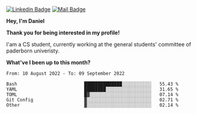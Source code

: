 [![Linkedin Badge](https://img.shields.io/badge/-LinkedIn-0e76a8?style=flat-square&logo=Linkedin&logoColor=white)](https://www.linkedin.com/in/daniel-negi-592ba3223/)
[![Mail Badge](https://img.shields.io/badge/Gmail-D14836?style=flat-square&logo=gmail&logoColor=white)](mailto:daniel.ravi.negi@googlemail.com)

**Hey, I'm Daniel**

**Thank you for being interested in my profile!**

I'am a CS student, currently working at the general students' committee of paderborn univeristy.

**What've I been up to this month?** 

<!--START_SECTION:waka-->

```text
From: 10 August 2022 - To: 09 September 2022

Bash                         ██████████████░░░░░░░░░░░   55.43 %
YAML                         ████████░░░░░░░░░░░░░░░░░   31.65 %
TOML                         █▓░░░░░░░░░░░░░░░░░░░░░░░   07.14 %
Git Config                   ▓░░░░░░░░░░░░░░░░░░░░░░░░   02.71 %
Other                        ▓░░░░░░░░░░░░░░░░░░░░░░░░   02.14 %
```

<!--END_SECTION:waka-->
